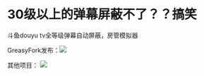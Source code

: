 # 30级以上的弹幕屏蔽不了？？搞笑
斗鱼douyu tv全等级弹幕自动屏蔽，房管模拟器

GreasyFork发布：<a href="https://greasyfork.org/zh-CN/scripts/463327-%E6%96%97%E9%B1%BC%E5%85%A8%E7%AD%89%E7%BA%A7%E5%BC%B9%E5%B9%95%E5%B1%8F%E8%94%BD" target="_blank"><img src="https://img.shields.io/badge/GreasyFork-v1.2-blue"></a>

其他项目：
<a href="https://github.com/LiebeV/disable-DY-blur" target="_blank"><img src="https://img.shields.io/badge/关闭虚化背景+全量弹幕屏蔽-v1.5-green?logo=github"></a>
